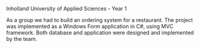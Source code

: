 Inholland University of Applied Sciences - Year 1

As a group we had to build an ordering system for a restaurant. The project was implemented as a Windows Form application in C#, using MVC framework. Both database and application were designed and implemented by the team.
